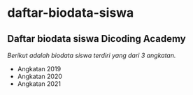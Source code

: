 daftar-biodata-siswa
==
Daftar biodata siswa Dicoding Academy
---
*Berikut adalah biodata siswa terdiri yang dari 3 angkatan.*
- Angkatan 2019
- Angkatan 2020
- Angkatan 2021
